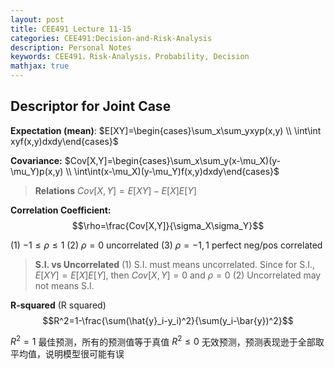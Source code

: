 ```yaml
---
layout: post
title: CEE491 Lecture 11-15
categories: CEE491:Decision-and-Risk-Analysis
description: Personal Notes
keywords: CEE491，Risk-Analysis，Probability, Decision
mathjax: true
---
```


## Descriptor for Joint Case

**Expectation (mean)**: $E[XY]=\begin{cases}\sum_x\sum_yxyp(x,y) \\ \int\int xyf(x,y)dxdy\end{cases}$

**Covariance:** $Cov[X,Y]=\begin{cases}\sum_x\sum_y(x-\mu_X)(y-\mu_Y)p(x,y) \\ \int\int(x-\mu_X)(y-\mu_Y)f(x,y)dxdy\end{cases}$

> **Relations**
$Cov[X,Y]=E[XY]-E[X]E[Y]$

**Correlation Coefficient:** 
$$\rho=\frac{Cov[X,Y]}{\sigma_X\sigma_Y}$$

(1) $-1\leq\rho\leq 1$
(2) $\rho=0$ uncorrelated
(3) $\rho=-1,1$ perfect neg/pos correlated

> **S.I. vs Uncorrelated**
(1) S.I. must means uncorrelated. Since for S.I., $E[XY]=E[X]E[Y]$, then $Cov[X,Y]=0$ and $\rho=0$
(2) Uncorrelated may not means S.I.

**R-squared** (R squared)
$$R^2=1-\frac{\sum(\hat{y}_i-y_i)^2}{\sum(y_i-\bar{y})^2}$$

$R^2=1$ 最佳预测，所有的预测值等于真值
$R^2\leq0$ 无效预测，预测表现逊于全部取平均值，说明模型很可能有误



